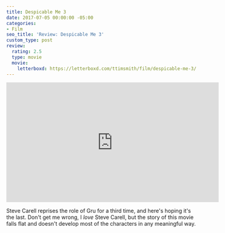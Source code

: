 ```yaml
---
title: Despicable Me 3
date: 2017-07-05 00:00:00 -05:00
categories:
- Film
seo_title: 'Review: Despicable Me 3'
custom_type: post
review:
  rating: 2.5
  type: movie
  movie:
    letterboxd: https://letterboxd.com/ttimsmith/film/despicable-me-3/
---
```


<div class="iframe-container">
<iframe width="560" height="315" src="https://www.youtube-nocookie.com/embed/iUf2K263hgk?rel=0" frameborder="0" gesture="media" allow="encrypted-media" allowfullscreen></iframe>
</div>

Steve Carell reprises the role of Gru for a third time, and here's hoping it's the last. Don't get me wrong, I _love_ Steve Carell, but the story of this movie falls flat and doesn't develop most of the characters in any meaningful way.
